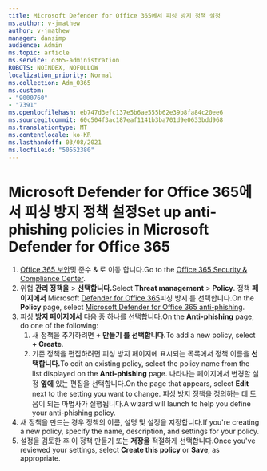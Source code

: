 ```yaml
---
title: Microsoft Defender for Office 365에서 피싱 방지 정책 설정
ms.author: v-jmathew
author: v-jmathew
manager: dansimp
audience: Admin
ms.topic: article
ms.service: o365-administration
ROBOTS: NOINDEX, NOFOLLOW
localization_priority: Normal
ms.collection: Adm_O365
ms.custom:
- "9000760"
- "7391"
ms.openlocfilehash: eb747d3efc137e5b6ae555b62e39b8fa84c20ee6
ms.sourcegitcommit: 60c504f3ac187eaf1141b3ba701d9e0633bdd968
ms.translationtype: MT
ms.contentlocale: ko-KR
ms.lasthandoff: 03/08/2021
ms.locfileid: "50552380"
---
```

# <a name="set-up-anti-phishing-policies-in-microsoft-defender-for-office-365"></a><span data-ttu-id="c43f1-102">Microsoft Defender for Office 365에서 피싱 방지 정책 설정</span><span class="sxs-lookup"><span data-stu-id="c43f1-102">Set up anti-phishing policies in Microsoft Defender for Office 365</span></span>

1. <span data-ttu-id="c43f1-103">[Office 365 보안](https://go.microsoft.com/fwlink/p/?linkid=2077143)및 준수 & 로 이동 합니다.</span><span class="sxs-lookup"><span data-stu-id="c43f1-103">Go to the [Office 365 Security & Compliance Center](https://go.microsoft.com/fwlink/p/?linkid=2077143).</span></span>
2. <span data-ttu-id="c43f1-104">위협 **관리 정책을**  >  **선택합니다.**</span><span class="sxs-lookup"><span data-stu-id="c43f1-104">Select **Threat management** > **Policy**.</span></span> <span data-ttu-id="c43f1-105">정책 **페이지에서** Microsoft [Defender for Office 365](https://go.microsoft.com/fwlink/?linkid=2101369)피싱 방지 를 선택합니다.</span><span class="sxs-lookup"><span data-stu-id="c43f1-105">On the **Policy** page, select [Microsoft Defender for Office 365 anti-phishing](https://go.microsoft.com/fwlink/?linkid=2101369).</span></span>
3. <span data-ttu-id="c43f1-106">피싱 **방지 페이지에서** 다음 중 하나를 선택합니다.</span><span class="sxs-lookup"><span data-stu-id="c43f1-106">On the **Anti-phishing** page, do one of the following:</span></span>
    1. <span data-ttu-id="c43f1-107">새 정책을 추가하려면 **+ 만들기 를 선택합니다.**</span><span class="sxs-lookup"><span data-stu-id="c43f1-107">To add a new policy, select **+ Create**.</span></span>
    1. <span data-ttu-id="c43f1-108">기존 정책을 편집하려면 피싱 방지 페이지에 표시되는 목록에서 정책 이름을 **선택합니다.**</span><span class="sxs-lookup"><span data-stu-id="c43f1-108">To edit an existing policy, select the policy name from the list displayed on the **Anti-phishing** page.</span></span> <span data-ttu-id="c43f1-109">나타나는 페이지에서 변경할 설정 **옆에** 있는 편집을 선택합니다.</span><span class="sxs-lookup"><span data-stu-id="c43f1-109">On the page that appears, select **Edit** next to the setting you want to change.</span></span> <span data-ttu-id="c43f1-110">피싱 방지 정책을 정의하는 데 도움이 되는 마법사가 실행됩니다.</span><span class="sxs-lookup"><span data-stu-id="c43f1-110">A wizard will launch to help you define your anti-phishing policy.</span></span>
4. <span data-ttu-id="c43f1-111">새 정책을 만드는 경우 정책의 이름, 설명 및 설정을 지정합니다.</span><span class="sxs-lookup"><span data-stu-id="c43f1-111">If you're creating a new policy, specify the name, description, and settings for your policy.</span></span>
5. <span data-ttu-id="c43f1-112">설정을 검토한 후 이 정책  만들기 또는 **저장을** 적절하게 선택합니다.</span><span class="sxs-lookup"><span data-stu-id="c43f1-112">Once you've reviewed your settings, select **Create this policy** or **Save**, as appropriate.</span></span>
